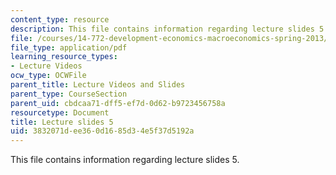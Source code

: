 ```yaml
---
content_type: resource
description: This file contains information regarding lecture slides 5.
file: /courses/14-772-development-economics-macroeconomics-spring-2013/3832071dee360d1685d34e5f37d5192a_MIT14_772S13_lecture5.pdf
file_type: application/pdf
learning_resource_types:
- Lecture Videos
ocw_type: OCWFile
parent_title: Lecture Videos and Slides
parent_type: CourseSection
parent_uid: cbdcaa71-dff5-ef7d-0d62-b9723456758a
resourcetype: Document
title: Lecture slides 5
uid: 3832071d-ee36-0d16-85d3-4e5f37d5192a
---
```

This file contains information regarding lecture slides 5.

